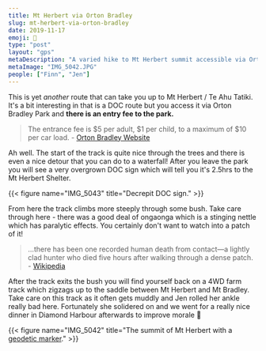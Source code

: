 ```yaml
---
title: Mt Herbert via Orton Bradley
slug: mt-herbert-via-orton-bradley
date: 2019-11-17
emoji: 🥾
type: "post"
layout: "gps"
metaDescription: "A varied hike to Mt Herbert summit accessible via Orton Bradley Park. 4.5hr, 18km round trip."
metaImage: "IMG_5042.JPG"
people: ["Finn", "Jen"]
---
```


This is yet _another_ route that can take you up to Mt Herbert / Te Ahu Tatiki. It's a bit interesting in that is a DOC route but you access it via Orton Bradley Park and __there is an entry fee to the park.__

> The entrance fee is $5 per adult, $1 per child, to a maximum of $10 per car load. - [Orton Bradley Website](http://www.ortonbradley.nz/#intro)

Ah well. The start of the track is quite nice through the trees and there is even a nice detour that you can do to a waterfall! After you leave the park you will see a very overgrown DOC sign which will tell you it's 2.5hrs to the Mt Herbert Shelter.

{{< figure name="IMG_5043" title="Decrepit DOC sign." >}}

From here the track climbs more steeply through some bush. Take care through here - there was a good deal of ongaonga which is a stinging nettle which has paralytic effects. You certainly don't want to watch into a patch of it!

> ...there has been one recorded human death from contact—a lightly clad hunter who died five hours after walking through a dense patch. - [Wikipedia](https://en.wikipedia.org/wiki/Urtica_ferox)

After the track exits the bush you will find yourself back on a 4WD farm track which zigzags up to the saddle between Mt Herbert and Mt Bradley. Take care on this track as it often gets muddly and Jen rolled her ankle really bad here. Fortunately she solidered on and we went for a really nice dinner in Diamond Harbour afterwards to improve morale 🥰

{{< figure name="IMG_5042" title="The summit of Mt Herbert with a [geodetic marker](https://www.geodesy.linz.govt.nz/gdb/index.cgi?mode=gmap&code=A588&sessionid=101605524377011642481008&action=+setfoundmarks+updatelist&foundmarklist=A5GX|A5GY|APH5|APH4|APH3|APH2|APH1|A588|EQVK|AG28|A296|A0YE&listaction=clear+add&mark=)." >}}
